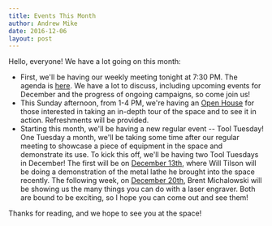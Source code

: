 ```yaml
---
title: Events This Month
author: Andrew Mike
date: 2016-12-06
layout: post
---
```


Hello, everyone! We have a lot going on this month:

  * First, we'll be having our weekly meeting tonight at 7:30 PM. The agenda is [here](https://wiki.hacksburg.org/meetings:2016-12-06_general_meeting). We have a lot to discuss, including upcoming events for December and the progress of ongoing campaigns, so come join us!
  * This Sunday afternoon, from 1-4 PM, we're having an [Open House](https://www.facebook.com/events/336445393401964/) for those interested in taking an in-depth tour of the space and to see it in action. Refreshments will be provided.
  * Starting this month, we'll be having a new regular event -- Tool Tuesday! One Tuesday a month, we'll be taking some time after our regular meeting to showcase a piece of equipment in the space and demonstrate its use. To kick this off, we'll be having two Tool Tuesdays in December! The first will be on [December 13th](https://www.facebook.com/events/1223800154377692/), where Will Tilson will be doing a demonstration of the metal lathe he brought into the space recently. The following week, on [December 20th](https://www.facebook.com/events/202687426858421/), Brent Michalowski will be showing us the many things you can do with a laser engraver. Both are bound to be exciting, so I hope you can come out and see them!
  
Thanks for reading, and we hope to see you at the space!
